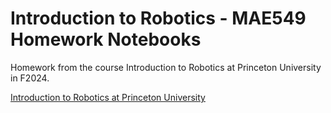# Introduction to Robotics - MAE549 Homework Notebooks

Homework from the course Introduction to Robotics at Princeton University in F2024.

[Introduction to Robotics at Princeton University](https://m.princeton.edu/default/courses/detail?area=MAE&course=015295&term=1242)